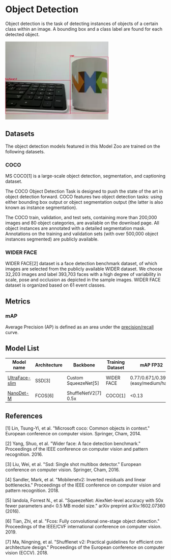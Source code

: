 # Object Detection

 Object detection is the task of detecting instances of objects of a certain class within an image. A bounding box and a class label are found for each detected object.

 ![detection demo](./detection_demo.webp)

## Datasets

The object detection models featured in this Model Zoo are trained on the following datasets.

### COCO

MS COCO[1] is a large-scale object detection, segmentation, and captioning dataset.

The COCO Object Detection Task is designed to push the state of the art in object detection forward. COCO features two object detection tasks: using either bounding box output or object segmentation output (the latter is also known as instance segmentation).

The COCO train, validation, and test sets, containing more than 200,000 images and 80 object categories, are available on the download page. All object instances are annotated with a detailed segmentation mask. Annotations on the training and validation sets (with over 500,000 object instances segmented) are publicly available.

### WIDER FACE

WIDER FACE[2] dataset is a face detection benchmark dataset, of which images are selected from the publicly available WIDER dataset. We choose 32,203 images and label 393,703 faces with a high degree of variability in scale, pose and occlusion as depicted in the sample images. WIDER FACE dataset is organized based on 61 event classes.

## Metrics

### mAP

Average Precision (AP) is defined as an area under the [precision/recall](https://en.wikipedia.org/wiki/Precision_and_recall) curve.

## Model List

Model name                                   | Architecture | Backbone              | Training Dataset | mAP FP32 | mAP INT8 | Input size | OPS    | Params    | FP32 Size    | INT8 Size |  Compatibility
---                                          | ---          |     ---               | ---              | ---      | ---      | ---        |  ---    | ---        |  ---         |    ---    | ---
[UltraFace-slim](./ultraface-slim/README.md) | SSD[3]       | Custom SqueezeNet[5]  | WIDER FACE       | 0.77/0.671/0.395 (easy/medium/hard)   | TODO     | 320x240    |  168M | 265K    |  1.04MB      |  300KB    | i.MX 8M Plus, i.MX 93, RT1170
[NanoDet-M](./nanodet-m/README.md)           | FCOS[6]      | ShuffleNetV2[7] 0.5x  | COCO[1]          | <0.13    | 0.04     | 320x320    | 158M   | 204K      |     1.6MB    |  364KB    | i.MX 8MP, RT1170

## References

[1] Lin, Tsung-Yi, et al. "Microsoft coco: Common objects in context." European conference on computer vision. Springer, Cham, 2014.

[2] Yang, Shuo, et al. "Wider face: A face detection benchmark." Proceedings of the IEEE conference on computer vision and pattern recognition. 2016.

[3] Liu, Wei, et al. "Ssd: Single shot multibox detector." European conference on computer vision. Springer, Cham, 2016.

[4] Sandler, Mark, et al. "Mobilenetv2: Inverted residuals and linear bottlenecks." Proceedings of the IEEE conference on computer vision and pattern recognition. 2018.

[5] Iandola, Forrest N., et al. "SqueezeNet: AlexNet-level accuracy with 50x fewer parameters and< 0.5 MB model size." arXiv preprint arXiv:1602.07360 (2016).

[6] Tian, Zhi, et al. "Fcos: Fully convolutional one-stage object detection." Proceedings of the IEEE/CVF international conference on computer vision. 2019.

[7] Ma, Ningning, et al. "Shufflenet v2: Practical guidelines for efficient cnn architecture design." Proceedings of the European conference on computer vision (ECCV). 2018.
